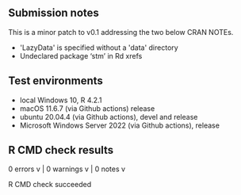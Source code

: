 ## Submission notes
This is a minor patch to v0.1 addressing the two below CRAN NOTEs.
* 'LazyData' is specified without a 'data' directory
* Undeclared package ‘stm’ in Rd xrefs


## Test environments
* local Windows 10, R 4.2.1
* macOS 11.6.7 (via Github actions) release
* ubuntu 20.04.4 (via Github actions), devel and release
* Microsoft Windows Server 2022 (via Github actions), release 


## R CMD check results

0 errors v | 0 warnings v | 0 notes v

R CMD check succeeded

